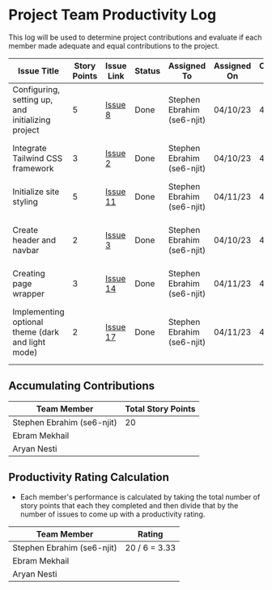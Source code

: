 # Project Team Productivity Log

This log will be used to determine project contributions and evaluate if each
member made adequate and equal contributions to the project.

| Issue Title                                       | Story Points | Issue Link                                                             | Status | Assigned To                | Assigned On | Completed On | Category      | Status Notes                                            |
| ------------------------------------------------- | ------------ | ---------------------------------------------------------------------- | ------ | -------------------------- | ----------- | ------------ | ------------- | ------------------------------------------------------- |
| Configuring, setting up, and initializing project | 5            | [Issue 8](https://github.com/NJIT-WIS/project-2-is-219-sea/issues/8)   | Done   | Stephen Ebrahim (se6-njit) | 04/10/23    | 4/11/23      | documentation | Finsihed setting up project                             |
| Integrate Tailwind CSS framework                  | 3            | [Issue 2](https://github.com/NJIT-WIS/project-2-is-219-sea/issues/2)   | Done   | Stephen Ebrahim (se6-njit) | 04/10/23    | 4/11/23      | user story    | configured and completed integration                    |
| Initialize site styling                           | 5            | [Issue 11](https://github.com/NJIT-WIS/project-2-is-219-sea/issues/11) | Done   | Stephen Ebrahim (se6-njit) | 04/11/23    | 4/11/23      | user story    | completed styling and \_doc, \_app                      |
| Create header and navbar                          | 2            | [Issue 3](https://github.com/NJIT-WIS/project-2-is-219-sea/issues/3)   | Done   | Stephen Ebrahim (se6-njit) | 04/10/23    | 4/11/23      | user story    | completed initial draft of navbar and header            |
| Creating page wrapper                             | 3            | [Issue 14](https://github.com/NJIT-WIS/project-2-is-219-sea/issues/14) | Done   | Stephen Ebrahim (se6-njit) | 04/11/23    | 4/11/23      | user story    | completed page wrapper                                  |
| Implementing optional theme (dark and light mode) | 2            | [Issue 17](https://github.com/NJIT-WIS/project-2-is-219-sea/issues/17) | Done   | Stephen Ebrahim (se6-njit) | 04/11/23    | 4/11/23      | user story    | configured tailwindcss to include light and dark themes |

## Accumulating Contributions

| Team Member                | Total Story Points |
| -------------------------- | ------------------ |
| Stephen Ebrahim (se6-njit) | 20                 |
| Ebram Mekhail              |                    |
| Aryan Nesti                |                    |

## Productivity Rating Calculation

- Each member's performance is calculated by taking the total number of story
  points that each they completed and then divide that by the number of issues
  to come up with a productivity rating.

| Team Member                | Rating        |
| -------------------------- | ------------- |
| Stephen Ebrahim (se6-njit) | 20 / 6 = 3.33 |
| Ebram Mekhail              |               |
| Aryan Nesti                |               |
